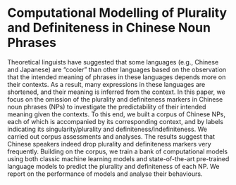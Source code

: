 # Computational Modelling of Plurality and Definiteness in Chinese Noun Phrases
Theoretical linguists have suggested that some languages (e.g., Chinese and Japanese) are “cooler” than other languages based on the observation that the intended meaning of phrases in these languages depends more on their contexts. As a result, many expressions in these languages are shortened, and their meaning is inferred from the context. In this paper, we focus on the omission of the plurality and definiteness markers in Chinese noun phrases (NPs) to investigate the predictability of their intended meaning given the contexts. To this end, we built a corpus of Chinese NPs, each of which is accompanied by its corresponding context, and by labels indicating its singularity/plurality and definiteness/indefiniteness. We carried out corpus assessments and analyses. The results suggest that Chinese speakers indeed drop plurality and definiteness markers very frequently. Building on the corpus, we train a bank of computational models using both classic machine learning models and state-of-the-art pre-trained language models to predict the plurality and definiteness of each NP. We report on the performance of models and analyse their behaviours.
